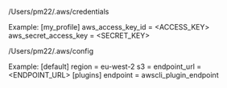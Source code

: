 
/Users/pm22/.aws/credentials

Example: 
[my_profile]
aws_access_key_id = <ACCESS_KEY>
aws_secret_access_key = <SECRET_KEY>


/Users/pm22/.aws/config

Example:
[default]
region = eu-west-2
s3 =
    endpoint_url = <ENDPOINT_URL>
[plugins]
endpoint = awscli_plugin_endpoint